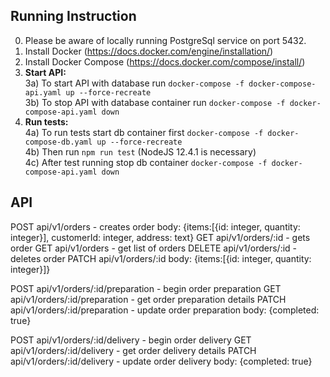 ## Running Instruction
0) Please be aware of locally running PostgreSql service on port 5432.
1) Install Docker (https://docs.docker.com/engine/installation/) <br/>
2) Install Docker Compose (https://docs.docker.com/compose/install/) <br/>
3) **Start API:** <br/>
 3a) To start API with database run `docker-compose -f docker-compose-api.yaml up --force-recreate` <br/>
 3b) To stop API with database container run `docker-compose -f docker-compose-api.yaml down` <br/>
4) **Run tests:** <br/>
 4a) To run tests start db container first `docker-compose -f docker-compose-db.yaml up --force-recreate` <br/>
 4b) Then run `npm run test` (NodeJS 12.4.1 is necessary)<br/>
 4c) After test running stop db container `docker-compose -f docker-compose-api.yaml down` <br/>

 ## API

POST api/v1/orders - creates order
        body: {items:[{id: integer, quantity: integer}], customerId: integer, address: text}
GET api/v1/orders/:id - gets order
GET api/v1/orders - get list of orders
DELETE api/v1/orders/:id - deletes order
PATCH api/v1/orders/:id
        body: {items:[{id: integer, quantity: integer}]}

POST api/v1/orders/:id/preparation - begin order preparation
GET api/v1/orders/:id/preparation - get order preparation details
PATCH api/v1/orders/:id/preparation - update order preparation
        body: {completed: true}

POST api/v1/orders/:id/delivery - begin order delivery
GET api/v1/orders/:id/delivery - get order delivery details
PATCH api/v1/orders/:id/delivery - update order delivery
        body: {completed: true}